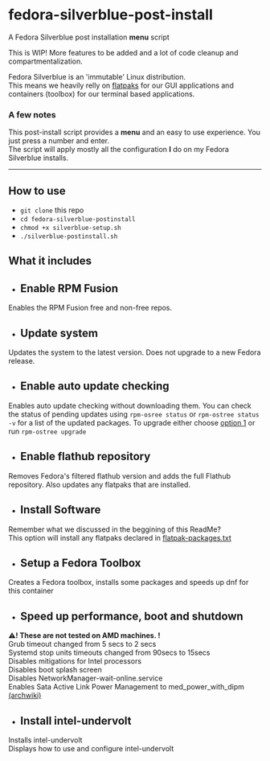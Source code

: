 # fedora-silverblue-post-install
A Fedora Silverblue post installation **menu** script  
  
This is WIP! More features to be added and a lot of code cleanup and compartmentalization.  
  
Fedora Silverblue is an 'immutable' Linux distribution.  
This means we heavily relly on [flatpaks](https://www.flatpak.org/) for our GUI applications and containers (toolbox) for our terminal based applications.  

### A few notes
This post-install script provides a **menu** and an easy to use experience. You just press a number and enter.  
The script will apply mostly all the configuration **I** do on my Fedora Silverblue installs.

---
## How to use
- `git clone` this repo  
- `cd fedora-silverblue-postinstall`  
- `chmod +x silverblue-setup.sh`  
- `./silverblue-postinstall.sh`
  
## What it includes
- ## Enable RPM Fusion
Enables the RPM Fusion free and non-free repos.

- ## Update system
Updates the system to the latest version. Does not upgrade to a new Fedora release.

- ## Enable auto update checking
Enables auto update checking without downloading them. You can check the status of pending updates using `rpm-osree status` or `rpm-ostree status -v` for a list of the updated packages. To upgrade either choose [option 1](#update-system) or run `rpm-ostree upgrade`

- ## Enable flathub repository
Removes Fedora's filtered flathub version and adds the full Flathub repository. Also updates any flatpaks that are installed.

- ## Install Software
Remember what we discussed in the beggining of this ReadMe?  
This option will install any flatpaks declared in [flatpak-packages.txt](./flatpak-packages.txt)

- ## Setup a Fedora Toolbox
Creates a Fedora toolbox, installs some packages and speeds up dnf for this container

- ## Speed up performance, boot and shutdown
:warning:**! These are not tested on AMD machines. !**  
Grub timeout changed from 5 secs to 2 secs  
Systemd stop units timeouts changed from 90secs to 15secs  
Disables mitigations for Intel processors  
Disables boot splash screen  
Disables NetworkManager-wait-online.service  
Enables Sata Active Link Power Management to med_power_with_dipm [(archwiki)](https://wiki.archlinux.org/title/Power_management#SATA_Active_Link_Power_Management)

- ## Install intel-undervolt
Installs intel-undervolt  
Displays how to use and configure intel-undervolt
